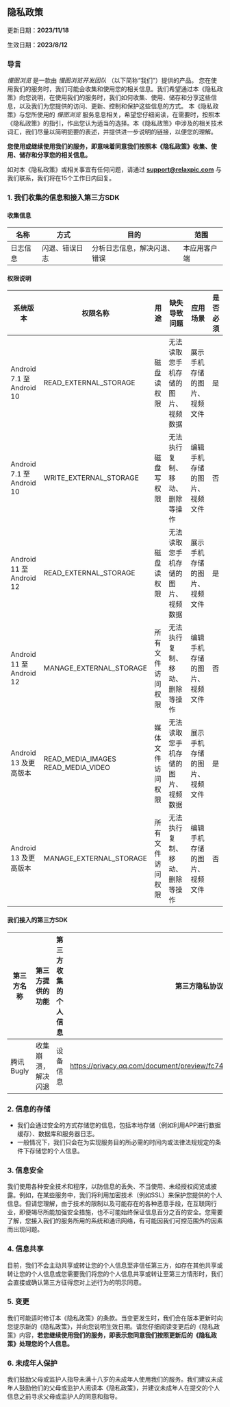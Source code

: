 ## 隐私政策

更新日期：**2023/11/18**

生效日期：**2023/8/12**

### 导言

_慢图浏览_ 是一款由 _慢图浏览开发团队_ （以下简称“我们”）提供的产品。 您在使用我们的服务时，我们可能会收集和使用您的相关信息。我们希望通过本《隐私政策》向您说明，在使用我们的服务时，我们如何收集、使用、储存和分享这些信息，以及我们为您提供的访问、更新、控制和保护这些信息的方式。 本《隐私政策》与您所使用的 _慢图浏览_ 服务息息相关，希望您仔细阅读，在需要时，按照本《隐私政策》的指引，作出您认为适当的选择。本《隐私政策》中涉及的相关技术词汇，我们尽量以简明扼要的表述，并提供进一步说明的链接，以便您的理解。

**您使用或继续使用我们的服务，即意味着同意我们按照本《隐私政策》收集、使用、储存和分享您的相关信息。**

如对本《隐私政策》或相关事宜有任何问题，请通过 **support@relaxpic.com** 与我们联系，我们将在15个工作日内回复。

### 1. 我们收集的信息和接入第三方SDK

#### 收集信息

| 名称   | 方式      | 目的             | 范围     |
|------|---------|----------------|--------|
| 日志信息 | 闪退、错误日志 | 分析日志信息，解决闪退、错误 | 本应用客户端 |


#### 权限说明


| 系统版本                  | 权限名称                           | 用途             | 缺失导致问题                       | 应⽤场景                     | 是否必须 |
| ------------------------- | ---------------------------------- | ---------------- | ---------------------------------- | ---------------------------- | -------- |
| Android 7.1 至 Android 10 | READ_EXTERNAL_STORAGE              | 磁盘读权限       | 无法读取您手机存储的图片、视频数据 | 展示手机存储的图片、视频文件 | 是       |
| Android 7.1 至 Android 10 | WRITE_EXTERNAL_STORAGE             | 磁盘写权限       | 无法执行复制、移动、删除等操作     | 编辑手机存储的图片、视频文件 | 否       |
| Android 11 至 Android 12  | READ_EXTERNAL_STORAGE              | 磁盘读权限       | 无法读取您手机存储的图片、视频数据 | 展示手机存储的图片、视频文件 | 是       |
| Android 11 至 Android 12  | MANAGE_EXTERNAL_STORAGE            | 所有文件访问权限 | 无法执行复制、移动、删除等操作     | 编辑手机存储的图片、视频文件 | 否       |
| Android 13 及更高版本     | READ_MEDIA_IMAGES READ_MEDIA_VIDEO | 媒体文件访问权限 | 无法读取您手机存储的图片、视频数据 | 展示手机存储的图片、视频文件 | 是       |
| Android 13 及更高版本     | MANAGE_EXTERNAL_STORAGE            | 所有文件访问权限 | 无法执行复制、移动、删除等操作     | 编辑手机存储的图片、视频文件 | 否       |



#### 我们接入的第三方SDK

| 第三方名称       | 第三方提供的功能  | 第三方收集的个人信息 | 第三方隐私协议链接                                |
|-------------|-----------| -------------------- | ------------------------------------------------- |
| 腾讯Bugly     | 收集崩溃，解决闪退 | 设备信息             |https://privacy.qq.com/document/preview/fc748b3d96224fdb825ea79e132c1a56      |


### 2. 信息的存储

*   我们会通过安全的方式存储您的信息，包括本地存储（例如利用APP进行数据缓存）、数据库和服务器日志。
*   一般情况下，我们只会在为实现服务目的所必需的时间内或法律法规规定的条件下存储您的个人信息。



### 3. 信息安全

我们使用各种安全技术和程序，以防信息的丢失、不当使用、未经授权阅览或披露。例如，在某些服务中，我们将利用加密技术（例如SSL）来保护您提供的个人信息。但请您理解，由于技术的限制以及可能存在的各种恶意手段，在互联网行业，即便竭尽所能加强安全措施，也不可能始终保证信息百分之百的安全。您需要了解，您接入我们的服务所用的系统和通讯网络，有可能因我们可控范围外的因素而出现问题。


### 4. 信息共享

目前，我们不会主动共享或转让您的个人信息至非信任第三方，如存在其他共享或转让您的个人信息或您需要我们将您的个人信息共享或转让至第三方情形时，我们会直接或确认第三方征得您对上述行为的明示同意。


### 5. 变更

我们可能适时修订本《隐私政策》的条款。当变更发生时，我们会在版本更新时向您提示新的《隐私政策》，并向您说明生效日期。请您仔细阅读变更后的《隐私政策》内容，**若您继续使用我们的服务，即表示您同意我们按照更新后的《隐私政策》处理您的个人信息。**

### 6. 未成年人保护

我们鼓励父母或监护人指导未满十八岁的未成年人使用我们的服务。我们建议未成年人鼓励他们的父母或监护人阅读本《隐私政策》，并建议未成年人在提交的个人信息之前寻求父母或监护人的同意和指导。
